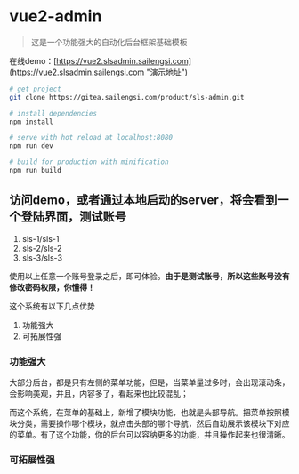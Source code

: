 # vue2-admin

> 这是一个功能强大的自动化后台框架基础模板

在线demo：[https://vue2.slsadmin.sailengsi.com](https://vue2.slsadmin.sailengsi.com "演示地址")

``` bash
# get project
git clone https://gitea.sailengsi.com/product/sls-admin.git

# install dependencies
npm install

# serve with hot reload at localhost:8080
npm run dev

# build for production with minification
npm run build
```

## 访问demo，或者通过本地启动的server，将会看到一个登陆界面，测试账号

1. sls-1/sls-1
2. sls-2/sls-2
3. sls-3/sls-3

使用以上任意一个账号登录之后，即可体验。**由于是测试账号，所以这些账号没有修改密码权限，你懂得！**


这个系统有以下几点优势

1. 功能强大 
3. 可拓展性强


### 功能强大

大部分后台，都是只有左侧的菜单功能，但是，当菜单量过多时，会出现滚动条，会影响美观，并且，内容多了，看起来也比较混乱；

而这个系统，在菜单的基础上，新增了模块功能，也就是头部导航。把菜单按照模块分类，需要操作哪个模块，就点击头部的哪个导航，然后自动展示该模块下对应的菜单。有了这个功能，你的后台可以容纳更多的功能，并且操作起来也很清晰。

### 可拓展性强



